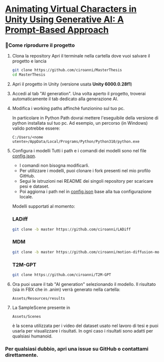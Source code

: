 # [Animating Virtual Characters in Unity Using Generative AI: A Prompt-Based Approach](https://webthesis.biblio.polito.it/35302/)
 
### 🔧Come riprodurre il progetto 
   
1. Clona la repository
   Apri il terminale nella cartella dove vuoi salvare il progetto e lancia
   
   ```bash
   git clone https://github.com/ciroanni/MasterThesis
   cd MasterThesis
   ```
   
2. Apri il progetto in Unity (versione usata <strong>Unity 6000.0.28f1</strong>)
   
3. Accedi al tab "AI generation". Una volta aperto il progetto, troverai automaticamente il tab dedicato alla generazione AI.

4. Modifica i working paths affinchè funzionino sul tuo pc.

   In particolare in Python Path dovrai mettere l'eseguibile della versione di python installata sul tuo pc.
   Ad esempio, un percorso (in Windows) valido potrebbe essere:
    ```
    C:/Users/<nome utente>/AppData/Local/Programs/Python/Python310/python.exe
    ```
    
5. Configura i modelli
   Tutti i path e i comandi dei modelli sono nel file
   [config.json](https://github.com/ciroanni/MasterThesis/blob/main/Assets/Scripts/PythonScripts/config.json).
   - I comandi non bisogna modificarli.
   - Per utilizzare i modelli, puoi clonare i fork presenti nel mio profilo GitHub.
   - Segui le istruzioni nei README dei singoli repository per scaricare pesi e dataset.
   - Poi aggiorna i path nel in [config.json](https://github.com/ciroanni/MasterThesis/blob/main/Assets/Scripts/PythonScripts/config.json) base alla tua configurazione locale.
   

   Modelli supportati al momento:
   ### LADiff
   ```bash
   git clone -b master https://github.com/ciroanni/LADiff
   ```
   ### MDM
   ```bash
   git clone -b master https://github.com/ciroanni/motion-diffusion-model
   ```
   ### T2M-GPT
   ```bash
   git clone https://github.com/ciroanni/T2M-GPT
   ```

6. Ora puoi usare il tab "AI generation" selezionando il modello. Il risultato (sia in FBX che in .anim) verrà generato nella cartella:
    ```
    Assets/Resources/results
    ```
7. La SampleScene presente in
    ```
    Assets/Scenes
    ```
    è la scena utilizzata per i video del dataset usato nel lavoro di tesi e puoi usarla per visualizzare i risultati. In ogni caso i risultati sono adatti per qualsiasi humanoid.


### Per qualsiasi dubbio, apri una issue su GitHub o contattami direttamente.

